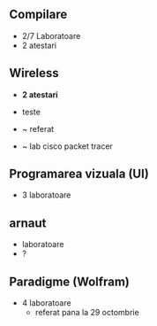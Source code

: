 ## Compilare
- 2/7 Laboratoare
- 2 atestari

## Wireless
- **2 atestari**

- teste
- ~ referat
- ~ lab cisco packet tracer

## Programarea vizuala (UI)
- 3 laboratoare

## arnaut
- laboratoare
- ?

## Paradigme (Wolfram)
- 4 laboratoare
    - referat pana la 29 octombrie